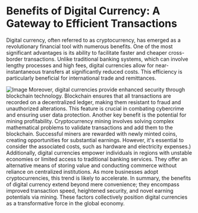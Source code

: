 # Benefits of Digital Currency: A Gateway to Efficient Transactions
Digital currency, often referred to as cryptocurrency, has emerged as a revolutionary financial tool with numerous benefits. One of the most significant advantages is its ability to facilitate faster and cheaper cross-border transactions. Unlike traditional banking systems, which can involve lengthy processes and high fees, digital currencies allow for near-instantaneous transfers at significantly reduced costs. This efficiency is particularly beneficial for international trade and remittances.

![Image](https://github.com/user-attachments/assets/d7419ec9-dc67-403f-bf28-8faea5f1f74f)
Moreover, digital currencies provide enhanced security through blockchain technology. Blockchain ensures that all transactions are recorded on a decentralized ledger, making them resistant to fraud and unauthorized alterations. This feature is crucial in combating cybercrime and ensuring user data protection.
Another key benefit is the potential for mining profitability. Cryptocurrency mining involves solving complex mathematical problems to validate transactions and add them to the blockchain. Successful miners are rewarded with newly minted coins, creating opportunities for substantial earnings. However, it's essential to consider the associated costs, such as hardware and electricity expenses.)
Additionally, digital currencies empower individuals in regions with unstable economies or limited access to traditional banking services. They offer an alternative means of storing value and conducting commerce without reliance on centralized institutions. As more businesses adopt cryptocurrencies, this trend is likely to accelerate.
In summary, the benefits of digital currency extend beyond mere convenience; they encompass improved transaction speed, heightened security, and novel earning potentials via mining. These factors collectively position digital currencies as a transformative force in the global economy.
